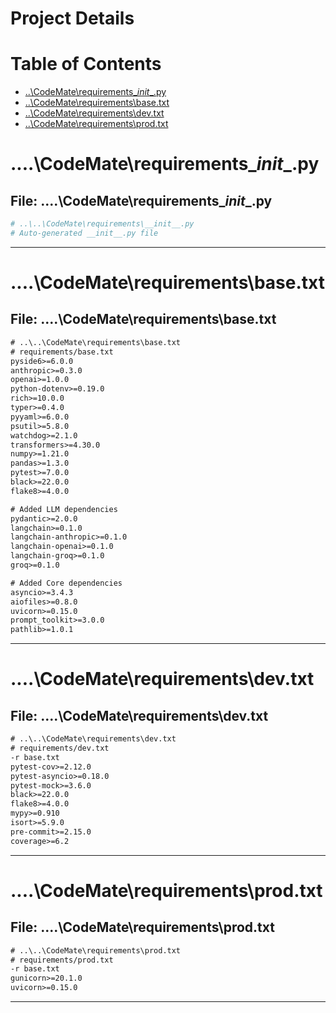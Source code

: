 # Project Details

# Table of Contents
- [..\CodeMate\requirements\__init__.py](#-CodeMate-requirements-__init__py)
- [..\CodeMate\requirements\base.txt](#-CodeMate-requirements-basetxt)
- [..\CodeMate\requirements\dev.txt](#-CodeMate-requirements-devtxt)
- [..\CodeMate\requirements\prod.txt](#-CodeMate-requirements-prodtxt)


# ..\..\CodeMate\requirements\__init__.py
## File: ..\..\CodeMate\requirements\__init__.py

```py
# ..\..\CodeMate\requirements\__init__.py
# Auto-generated __init__.py file

```

---

# ..\..\CodeMate\requirements\base.txt
## File: ..\..\CodeMate\requirements\base.txt

```txt
# ..\..\CodeMate\requirements\base.txt
# requirements/base.txt
pyside6>=6.0.0
anthropic>=0.3.0
openai>=1.0.0
python-dotenv>=0.19.0
rich>=10.0.0
typer>=0.4.0
pyyaml>=6.0.0
psutil>=5.8.0
watchdog>=2.1.0
transformers>=4.30.0
numpy>=1.21.0
pandas>=1.3.0
pytest>=7.0.0
black>=22.0.0
flake8>=4.0.0

# Added LLM dependencies
pydantic>=2.0.0
langchain>=0.1.0
langchain-anthropic>=0.1.0
langchain-openai>=0.1.0
langchain-groq>=0.1.0
groq>=0.1.0

# Added Core dependencies
asyncio>=3.4.3
aiofiles>=0.8.0
uvicorn>=0.15.0
prompt_toolkit>=3.0.0
pathlib>=1.0.1
```

---

# ..\..\CodeMate\requirements\dev.txt
## File: ..\..\CodeMate\requirements\dev.txt

```txt
# ..\..\CodeMate\requirements\dev.txt
# requirements/dev.txt
-r base.txt
pytest-cov>=2.12.0
pytest-asyncio>=0.18.0
pytest-mock>=3.6.0
black>=22.0.0
flake8>=4.0.0
mypy>=0.910
isort>=5.9.0
pre-commit>=2.15.0
coverage>=6.2
```

---

# ..\..\CodeMate\requirements\prod.txt
## File: ..\..\CodeMate\requirements\prod.txt

```txt
# ..\..\CodeMate\requirements\prod.txt
# requirements/prod.txt
-r base.txt
gunicorn>=20.1.0
uvicorn>=0.15.0
```

---

